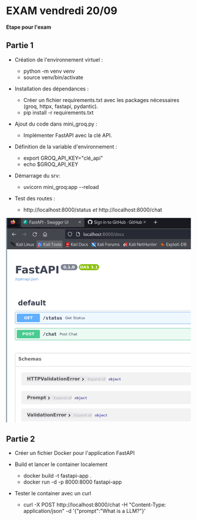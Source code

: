 # EXAM vendredi 20/09

**Etape pour l'exam**

## Partie 1
-  Création de l'environnement virtuel :
    - python -m venv venv
    - source venv/bin/activate

 - Installation des dépendances :
    - Créer un fichier requirements.txt avec les packages nécessaires (groq, httpx, fastapi, pydantic).
    - pip install -r requirements.txt
    
- Ajout du code dans mini_groq.py :
    - Implémenter FastAPI avec la clé API.

- Définition de la variable d'environnement :
    - export GROQ_API_KEY="clé_api"
    - echo $GROQ_API_KEY
 
 - Démarrage du srv:
     - uvicorn mini_groq:app --reload

- Test des routes :
    - http://localhost:8000/status *et* http://localhost:8000/chat

![FastAPI Local Test](screenshot/docs.PNG)


## Partie 2
-  Créer un fichier Docker pour l'application FastAPI
  
-  Build et lancer le container localement
    -  docker build -t fastapi-app .
    -  docker run -d -p 8000:8000 fastapi-app
      
-  Tester le container avec un curl
    -  curl -X POST http://localhost:8000/chat -H "Content-Type: application/json" -d '{"prompt":"What is a LLM?"}'
 
   



